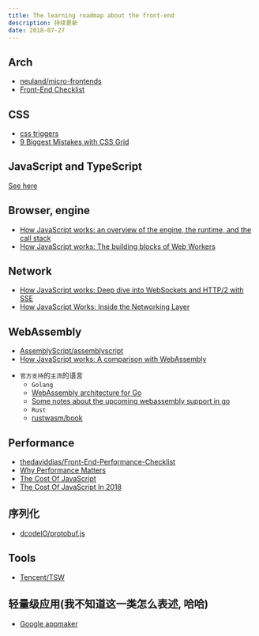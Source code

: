 ```yaml
---
title: The learning roadmap about the front-end
description: 持续更新
date: 2018-07-27
---
```


## Arch

* [neuland/micro-frontends](https://github.com/neuland/micro-frontends)
* [Front-End Checklist](https://github.com/thedaviddias/Front-End-Checklist)

## CSS

* [css triggers](https://csstriggers.com)
* [9 Biggest Mistakes with CSS Grid](https://hacks.mozilla.org/2018/07/9-biggest-mistakes-with-css-grid)

## JavaScript and TypeScript

[See here](the-learning-roadmap-about-the-language.md)

## Browser, engine

- [How JavaScript works: an overview of the engine, the runtime, and the call stack](https://blog.sessionstack.com/how-does-javascript-actually-work-part-1-b0bacc073cf)
- [How JavaScript works: The building blocks of Web Workers](https://blog.sessionstack.com/how-javascript-works-the-building-blocks-of-web-workers-5-cases-when-you-should-use-them-a547c0757f6a)

## Network

- [How JavaScript works: Deep dive into WebSockets and HTTP/2 with SSE](https://blog.sessionstack.com/how-javascript-works-deep-dive-into-websockets-and-http-2-with-sse-how-to-pick-the-right-path-584e6b8e3bf7)
- [How JavaScript Works: Inside the Networking Layer](https://blog.sessionstack.com/how-javascript-works-inside-the-networking-layer-how-to-optimize-its-performance-and-security-f71b7414d34c)

## WebAssembly

- [AssemblyScript/assemblyscript](https://github.com/AssemblyScript/assemblyscript)
- [How JavaScript works: A comparison with WebAssembly](https://blog.sessionstack.com/how-javascript-works-a-comparison-with-webassembly-why-in-certain-cases-its-better-to-use-it-d80945172d79)


* `官方支持`的`主流`的语言
  - `Golang`
  - [WebAssembly architecture for Go](https://docs.google.com/document/d/131vjr4DH6JFnb-blm_uRdaC0_Nv3OUwjEY5qVCxCup4)
  - [Some notes about the upcoming webassembly support in go](https://blog.owulveryck.info/2018/06/08/some-notes-about-the-upcoming-webassembly-support-in-go.html)
  - `Rust`
  - [rustwasm/book](https://github.com/rustwasm/book)

## Performance

- [thedaviddias/Front-End-Performance-Checklist](https://github.com/thedaviddias/Front-End-Performance-Checklist)
- [Why Performance Matters](https://developers.google.com/web/fundamentals/performance/why-performance-matters)
- [The Cost Of JavaScript](https://medium.com/dev-channel/the-cost-of-javascript-84009f51e99e)
- [The Cost Of JavaScript In 2018](https://medium.com/@addyosmani/the-cost-of-javascript-in-2018-7d8950fbb5d4)

## 序列化

- [dcodeIO/protobuf.js](https://github.com/dcodeIO/protobuf.js)

## Tools

- [Tencent/TSW](https://github.com/Tencent/TSW)

## 轻量级应用(我不知道这一类怎么表述, 哈哈)

- [Google appmaker](https://developers.google.com/appmaker)
